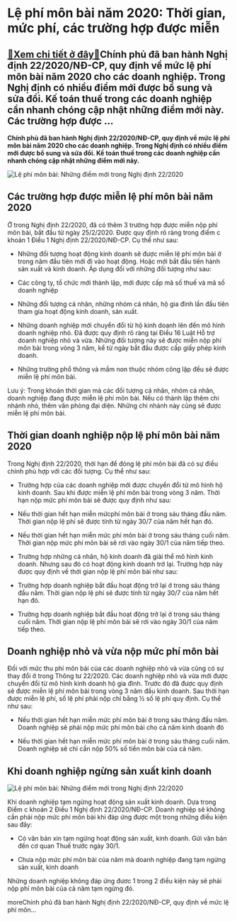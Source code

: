 Lệ phí môn bài năm 2020: Thời gian, mức phí, các trường hợp được miễn
=====================================================================

[:gift:Xem chi tiết ở đây:gift:](https://hddtvn.com/le-phi-mon-bai-nam-2020-thoi-gian-muc-phi-cac-truong-hop-duoc-mien/)Chính phủ đã ban hành Nghị định 22/2020/NĐ-CP, quy định về mức lệ phí môn bài năm 2020 cho các doanh nghiệp. Trong Nghị định có nhiều điểm mới được bổ sung và sửa đổi. Kế toán thuế trong các doanh nghiệp cần nhanh chóng cập nhật những điểm mới này. Các trường hợp được …
------------------------------------------------------------------------------------------------------------------------------------------------------------------------------------------------------------------------------------------------------------------------------

**Chính phủ đã ban hành Nghị định 22/2020/NĐ-CP, quy định về mức lệ phí môn bài năm 2020 cho các doanh nghiệp. Trong Nghị định có nhiều điểm mới được bổ sung và sửa đổi. Kế toán thuế trong các doanh nghiệp cần nhanh chóng cập nhật những điểm mới này.**


![Lệ phí môn bài: Những điểm mới trong Nghị định 22/2020](https://hddtvn.com/wp-content/uploads/2021/01/iStock-969385086-1024x769-1.jpg)


Các trường hợp được miễn lệ phí môn bài năm 2020
------------------------------------------------


Ở trong Nghị định 22/2020, đã có thêm 3 trường hợp được miễn nộp phí môn bài, bắt đầu từ ngày 25/2/2020. Được quy định rõ ràng trong điểm c khoản 1 Điều 1 Nghị định 22/2020/NĐ-CP. Cụ thể như sau:




* Những đối tượng hoạt động kinh doanh sẽ được miễn lệ phí môn bài ở trong năm đầu tiên mới đi vào hoạt động. Hoặc mới bắt đầu tiến hành sản xuất và kinh doanh. Áp dụng đối với những đối tượng như sau:



+ Các công ty, tổ chức mới thành lập, mới được cấp mã số thuế và mã số doanh nghiệp


+ Những đối tượng cá nhân, những nhóm cá nhân, hộ gia đình lần đầu tiên tham gia hoạt động kinh doanh, sản xuất.




* Những doanh nghiệp mới chuyển đổi từ hộ kinh doanh lên đến mô hình doanh nghiệp nhỏ. Đã được quy định rõ ràng tại Điều 16 Luật Hỗ trợ doanh nghiệp nhỏ và vừa. Những đối tượng này sẽ được miễn nộp phí môn bài trong vòng 3 năm, kể từ ngày bắt đầu được cấp giấy phép kinh doanh.

* Những trường phổ thông và mầm non thuộc nhóm công lập đều sẽ được miễn lệ phí môn bài.



Lưu ý: Trong khoản thời gian mà các đối tượng cá nhân, nhóm cá nhân, doanh nghiệp đang được miễn lệ phí môn bài. Nếu có thành lập thêm chi nhánh nhỏ, thêm văn phòng đại diện. Những chi nhánh này cũng sẽ được miễn lệ phí môn bài.


Thời gian doanh nghiệp nộp lệ phí môn bài năm 2020
--------------------------------------------------


Trong Nghị định 22/2020, thời hạn để đóng lệ phí môn bài đã có sự điều chỉnh phù hợp với các đối tượng. Cụ thể như sau:




* Trường hợp của các doanh nghiệp mới được chuyển đổi từ mô hình hộ kinh doanh. Sau khi được miễn lệ phí môn bài trong vòng 3 năm. Thời hạn nộp mức phí môn bài sẽ được quy định như sau:



+ Nếu thời gian hết hạn miễn mứcphí môn bài ở trong sáu tháng đầu năm. Thời gian nộp lệ phí sẽ được tính từ ngày 30/7 của năm hết hạn đó.


+ Nếu thời gian hết hạn miễn mức phí môn bài ở trong sáu tháng cuối năm. Thời gian nộp mức phí môn bài sẽ rơi vào ngày 30/1 của năm tiếp theo.




* Trường hợp những cá nhân, hộ kinh doanh đã giải thể mô hình kinh doanh. Nhưng sau đó có hoạt động kinh doanh trở lại. Trường hợp này được quy định về thời gian nộp lệ phí môn bài như sau:



+ Trường hợp doanh nghiệp bắt đầu hoạt động trở lại ở trong sáu tháng đầu năm. Thời gian nộp lệ phí sẽ được tính từ ngày 30/7 của năm hết hạn đó.


+ Trường hợp doanh nghiệp bắt đầu hoạt động trở lại ở trong sáu tháng cuối năm. Thời gian nộp lệ phí môn bài sẽ rơi vào ngày 30/1 của năm tiếp theo.


Doanh nghiệp nhỏ và vừa nộp mức phí môn bài
-------------------------------------------


Đối với mức thu phí môn bài của các doanh nghiệp nhỏ và vừa cũng có sự thay đổi ở trong Thông tư 22/2020. Các doanh nghiệp nhỏ và vừa mới được chuyển đổi từ mô hình kinh doanh hộ gia đình. Trước đó đã được quy định sẽ được miễn lệ phí môn bài trong vòng 3 năm đầu kinh doanh. Sau thời hạn được miễn lệ phí, số lệ phí phải nộp chỉ bằng ½ số lệ phí quy định. Cụ thể như sau:




* Nếu thời gian hết hạn miễn mức phí môn bài ở trong sáu tháng đầu năm. Doanh nghiệp sẽ phải nộp mức phí môn bài cho cả năm kinh doanh đó

* Nếu thời gian hết hạn miễn mức phí môn bài ở trong sáu tháng cuối năm. Doanh nghiệp sẽ chỉ cần nộp 50% số tiền môn bài của cả năm.



Khi doanh nghiệp ngừng sản xuất kinh doanh
------------------------------------------


![Lệ phí môn bài: Những điểm mới trong Nghị định 22/2020](https://hddtvn.com/wp-content/uploads/2021/01/r0_257_4939_3035_w1200_h678_fmax.jpg)


Khi doanh nghiệp tạm ngừng hoạt động sản xuất kinh doanh. Dựa trong Điểm c khoản 2 Điều 1 Nghị định 22/2020/NĐ-CP. Doanh nghiệp sẽ không cần phải nộp mức phí môn bài khi đáp ứng được một trong những điều kiện sau đây:




* Có văn bản xin tạm ngừng hoạt động sản xuất, kinh doanh. Gửi văn bản đến cơ quan Thuế trước ngày 30/1.

* Chưa nộp mức phí môn bài của năm mà doanh nghiệp đang tạm ngừng sản xuất, kinh doanh



Những doanh nghiệp không đáp ứng đươc 1 trong 2 điều kiện này sẽ phải nộp phí môn bài của cả năm tạm ngừng đó.


moreChính phủ đã ban hành Nghị định 22/2020/NĐ-CP, quy định về mức lệ phí môn…

